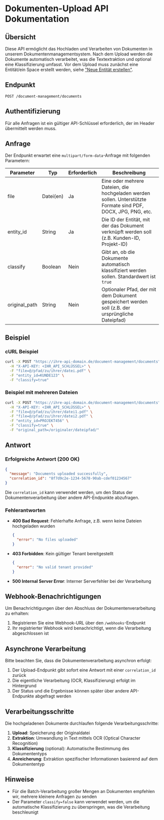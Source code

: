 
# Dokumenten-Upload API Dokumentation

## Übersicht

Diese API ermöglicht das Hochladen und Verarbeiten von Dokumenten in unserem Dokumentenmanagementsystem. Nach dem Upload werden die Dokumente automatisch verarbeitet, was die Textextraktion und optional eine Klassifizierung umfasst. Vor dem Upload muss zunächst eine Entität/ein Space erstellt werden, siehe ["Neue Entität erstellen"](https://github.com/docunite/neo-api-documentation/blob/main/entities.md).

## Endpunkt

```
POST /document-management/documents
```

## Authentifizierung

Für alle Anfragen ist ein gültiger API-Schlüssel erforderlich, der im Header übermittelt werden muss.

## Anfrage

Der Endpunkt erwartet eine `multipart/form-data`-Anfrage mit folgenden Parametern:

| Parameter | Typ | Erforderlich | Beschreibung |
|-----------|-----|--------------|--------------|
| file | Datei(en) | Ja | Eine oder mehrere Dateien, die hochgeladen werden sollen. Unterstützte Formate sind PDF, DOCX, JPG, PNG, etc. |
| entity_id | String | Ja | Die ID der Entität, mit der das Dokument verknüpft werden soll (z.B. Kunden-ID, Projekt-ID) |
| classify | Boolean | Nein | Gibt an, ob die Dokumente automatisch klassifiziert werden sollen. Standardwert ist `true` |
| original_path | String | Nein | Optionaler Pfad, der mit dem Dokument gespeichert werden soll (z.B. der ursprüngliche Dateipfad) |

## Beispiel

### cURL Beispiel

```bash
curl -X POST "https://ihre-api-domain.de/document-management/documents" \
  -H "X-API-KEY: <IHR_API_SCHLÜSSEL>" \
  -F "file=@/pfad/zu/ihrer/datei.pdf" \
  -F "entity_id=KUNDE123" \
  -F "classify=true"
```

### Beispiel mit mehreren Dateien

```bash
curl -X POST "https://ihre-api-domain.de/document-management/documents" \
  -H "X-API-KEY: <IHR_API_SCHLÜSSEL>" \
  -F "file=@/pfad/zu/ihrer/datei1.pdf" \
  -F "file=@/pfad/zu/ihrer/datei2.pdf" \
  -F "entity_id=PROJEKT456" \
  -F "classify=true" \
  -F "original_path=/originaler/dateipfad/"
```

## Antwort

### Erfolgreiche Antwort (200 OK)

```json
{
  "message": "Documents uploaded successfully",
  "correlation_id": "8f7d9c2e-1234-5678-90ab-cdef01234567"
}
```

Die `correlation_id` kann verwendet werden, um den Status der Dokumentenverarbeitung über andere API-Endpunkte abzufragen.

### Fehlerantworten

- **400 Bad Request**: Fehlerhafte Anfrage, z.B. wenn keine Dateien hochgeladen wurden
  ```json
  {
    "error": "No files uploaded"
  }
  ```

- **403 Forbidden**: Kein gültiger Tenant bereitgestellt
  ```json
  {
    "error": "No valid tenant provided"
  }
  ```

- **500 Internal Server Error**: Interner Serverfehler bei der Verarbeitung

## Webhook-Benachrichtigungen

Um Benachrichtigungen über den Abschluss der Dokumentenverarbeitung zu erhalten:

1. Registrieren Sie eine Webhook-URL über den `/webhooks`-Endpunkt
2. Ihr registrierter Webhook wird benachrichtigt, wenn die Verarbeitung abgeschlossen ist

## Asynchrone Verarbeitung

Bitte beachten Sie, dass die Dokumentenverarbeitung asynchron erfolgt:

1. Der Upload-Endpunkt gibt sofort eine Antwort mit einer `correlation_id` zurück
2. Die eigentliche Verarbeitung (OCR, Klassifizierung) erfolgt im Hintergrund
3. Der Status und die Ergebnisse können später über andere API-Endpunkte abgefragt werden

## Verarbeitungsschritte

Die hochgeladenen Dokumente durchlaufen folgende Verarbeitungsschritte:

1. **Upload**: Speicherung der Originaldatei
2. **Extraktion**: Umwandlung in Text mittels OCR (Optical Character Recognition)
3. **Klassifizierung** (optional): Automatische Bestimmung des Dokumententyps
4. **Anreicherung**: Extraktion spezifischer Informationen basierend auf dem Dokumententyp

## Hinweise

- Für die Batch-Verarbeitung großer Mengen an Dokumenten empfehlen wir, mehrere kleinere Anfragen zu senden
- Der Parameter `classify=false` kann verwendet werden, um die automatische Klassifizierung zu überspringen, was die Verarbeitung beschleunigt
```
